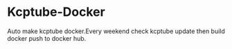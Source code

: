 # Kcptube-Docker
Auto make kcptube docker.Every weekend check kcptube update then build docker push to docker hub.